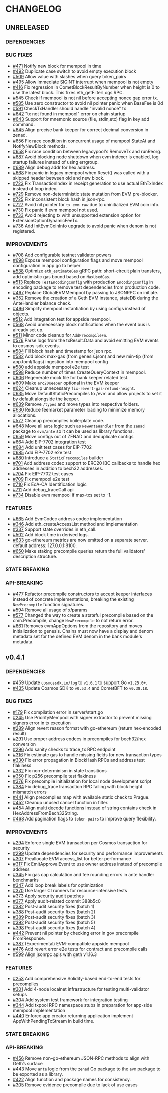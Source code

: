 # CHANGELOG

## UNRELEASED

### DEPENDENCIES

### BUG FIXES

- [\#471](https://github.com/zenanetwork/zena/pull/471) Notify new block for mempool in time
- [\#492](https://github.com/zenanetwork/zena/pull/492) Duplicate case switch to avoid empty execution block
- [\#509](https://github.com/zenanetwork/zena/pull/509) Allow value with slashes when query token_pairs
- [\#495](https://github.com/zenanetwork/zena/pull/495) Allow immediate SIGINT interrupt when mempool is not empty
- [\#416](https://github.com/zenanetwork/zena/pull/416) Fix regression in CometBlockResultByNumber when height is 0 to use the latest block. This fixes eth_getFilterLogs RPC.
- [\#545](https://github.com/zenanetwork/zena/pull/545) Check if mempool is not nil before accepting nonce gap error tx.
- [\#585](https://github.com/zenanetwork/zena/pull/585) Use zero constructor to avoid nil pointer panic when BaseFee is 0d
- [\#591](https://github.com/zenanetwork/zena/pull/591) CheckTxHandler should handle "invalid nonce" tx
- [\#642](https://github.com/zenanetwork/zena/pull/642) "tx not found in mempool" error on chain startup
- [\#643](https://github.com/zenanetwork/zena/pull/643) Support for mnemonic source (file, stdin,etc) flag in key add command.
- [\#645](https://github.com/zenanetwork/zena/pull/645) Align precise bank keeper for correct decimal conversion in zenad.
- [\#656](https://github.com/zenanetwork/zena/pull/656) Fix race condition in concurrent usage of mempool StateAt and NotifyNewBlock methods.
- [\#658](https://github.com/zenanetwork/zena/pull/658) Fix race condition between legacypool's RemoveTx and runReorg.
- [\#687](https://github.com/zenanetwork/zena/pull/687) Avoid blocking node shutdown when evm indexer is enabled, log startup failures instead of using errgroup.
- [\#689](https://github.com/zenanetwork/zena/pull/689) Align debug addr for hex address.
- [\#668](https://github.com/zenanetwork/zena/pull/668) Fix panic in legacy mempool when Reset() was called with a skipped header between old and new block.
- [\#723](https://github.com/zenanetwork/zena/pull/723) Fix TransactionIndex in receipt generation to use actual EthTxIndex instead of loop index.
- [\#729](https://github.com/zenanetwork/zena/pull/729) Remove non-deterministic state mutation from EVM pre-blocker.
- [\#725](https://github.com/zenanetwork/zena/pull/725) Fix inconsistent block hash in json-rpc.
- [\#727](https://github.com/zenanetwork/zena/pull/727) Avoid nil pointer for `tx evm raw` due to uninitialized EVM coin info.
- [\#730](https://github.com/zenanetwork/zena/pull/730) Fix panic if evm mempool not used.
- [\#733](https://github.com/zenanetwork/zena/pull/733) Avoid rejecting tx with unsupported extension option for ExtensionOptionDynamicFeeTx.
- [\#736](https://github.com/zenanetwork/zena/pull/736) Add InitEvmCoinInfo upgrade to avoid panic when denom is not registered.

### IMPROVEMENTS

- [\#708](https://github.com/zenanetwork/zena/pull/708) Add configurable testnet validator powers
- [\#698](https://github.com/zenanetwork/zena/pull/698) Expose mempool configuration flags and move mempool configuration in app.go to helper
- [\#538](https://github.com/zenanetwork/zena/pull/538) Optimize `eth_estimateGas` gRPC path: short-circuit plain transfers, add optimistic gas bound based on `MaxUsedGas`.
- [\#513](https://github.com/zenanetwork/zena/pull/513) Replace `TestEncodingConfig` with production `EncodingConfig` in encoding package to remove test dependencies from production code.
- [\#467](https://github.com/zenanetwork/zena/pull/467) Replace GlobalEVMMempool by passing to JSONRPC on initiate.
- [\#352](https://github.com/zenanetwork/zena/pull/352) Remove the creation of a Geth EVM instance, stateDB during the AnteHandler balance check.
- [\#496](https://github.com/zenanetwork/zena/pull/496) Simplify mempool instantiation by using configs instead of objects.
- [\#512](https://github.com/zenanetwork/zena/pull/512) Add integration test for appside mempool.
- [\#568](https://github.com/zenanetwork/zena/pull/568) Avoid unnecessary block notifications when the event bus is already set up.
- [\#511](https://github.com/zenanetwork/zena/pull/511) Minor code cleanup for `AddPrecompileFn`.
- [\#576](https://github.com/zenanetwork/zena/pull/576) Parse logs from the txResult.Data and avoid emitting EVM events to cosmos-sdk events.
- [\#584](https://github.com/zenanetwork/zena/pull/584) Fill block hash and timestamp for json rpc.
- [\#582](https://github.com/zenanetwork/zena/pull/582) Add block max-gas (from genesis.json) and new min-tip (from app.toml/flags) ingestion into mempool config
- [\#580](https://github.com/zenanetwork/zena/pull/580) add appside mempool e2e test
- [\#598](https://github.com/zenanetwork/zena/pull/598) Reduce number of times CreateQueryContext in mempool.
- [\#606](https://github.com/zenanetwork/zena/pull/606) Regenerate mock file for bank keeper related test.
- [\#609](https://github.com/zenanetwork/zena/pull/609) Make `erc20Keeper` optional in the EVM keeper
- [\#624](https://github.com/zenanetwork/zena/pull/624) Cleanup unnecessary `fix-revert-gas-refund-height`.
- [\#635](https://github.com/zenanetwork/zena/pull/635) Move DefaultStaticPrecompiles to /evm and allow projects to set it by default alongside the keeper.
- [\#639](https://github.com/zenanetwork/zena/pull/639) Remove `/types` and move types into respective folders.
- [\#630](https://github.com/zenanetwork/zena/pull/630) Reduce feemarket parameter loading to minimize memory allocations.
- [\#577](https://github.com/zenanetwork/zena/pull/577) Cleanup precompiles boilerplate code.
- [\#648](https://github.com/zenanetwork/zena/pull/648) Move all `ante` logic such as `NewAnteHandler` from the `zenad` package to `evm/ante` so it can be used as library functions.
- [\#659](https://github.com/zenanetwork/zena/pull/659) Move configs out of ZENAD and deduplicate configs
- [\#664](https://github.com/zenanetwork/zena/pull/664) Add EIP-7702 integration test
- [\#684](https://github.com/zenanetwork/zena/pull/684) Add unit test cases for EIP-7702
- [\#685](https://github.com/zenanetwork/zena/pull/685) Add EIP-7702 e2e test
- [\#680](https://github.com/zenanetwork/zena/pull/680) Introduce a `StaticPrecompiles` builder
- [\#701](https://github.com/zenanetwork/zena/pull/701) Add address codec support to ERC20 IBC callbacks to handle hex addresses in addition to bech32 addresses.
- [\#704](https://github.com/zenanetwork/zena/pull/704) Fix EIP-7702 test cases
- [\#709](https://github.com/zenanetwork/zena/pull/709) Fix mempool e2e test
- [\#710](https://github.com/zenanetwork/zena/pull/710) Fix EoA-CA Identification logic
- [\#711](https://github.com/zenanetwork/zena/pull/711) Add debug_traceCall api
- [\#734](https://github.com/zenanetwork/zena/pull/734) Disable evm mempool if max-txs set to -1.


### FEATURES

- [\#665](https://github.com/zenanetwork/zena/pull/665) Add EvmCodec address codec implementation
- [\#346](https://github.com/zenanetwork/zena/pull/346) Add eth_createAccessList method and implementation
- [\#337](https://github.com/zenanetwork/zena/pull/337) Support state overrides in eth_call.
- [\#502](https://github.com/zenanetwork/zena/pull/502) Add block time in derived logs.
- [\#633](https://github.com/zenanetwork/zena/pull/633) go-ethereum metrics are now emitted on a separate server. default address: 127.0.0.1:8100.
- [\#650](https://github.com/zenanetwork/zena/pull/650) Make staking precompile queries return the full validators' description structure.

### STATE BREAKING

### API-BREAKING

- [\#477](https://github.com/zenanetwork/zena/pull/477) Refactor precompile constructors to accept keeper interfaces instead of concrete implementations, breaking the existing `NewPrecompile` function signatures.
- [\#594](https://github.com/zenanetwork/zena/pull/594) Remove all usage of x/params
- [\#577](https://github.com/zenanetwork/zena/pull/577) Changed the way to create a stateful precompile based on the cmn.Precompile, change `NewPrecompile` to not return error.
- [\#661](https://github.com/zenanetwork/zena/pull/661) Removes evmAppOptions from the repository and moves initialization to genesis. Chains must now have a display and denom metadata set for the defined EVM denom in the bank module's metadata.


## v0.4.1

### DEPENDENCIES

- [\#459](https://github.com/zenanetwork/zena/pull/459) Update `cosmossdk.io/log` to `v1.6.1` to support Go `v1.25.0+`.
- [\#435](https://github.com/zenanetwork/zena/pull/435) Update Cosmos SDK to `v0.53.4` and CometBFT to `v0.38.18`.

### BUG FIXES

- [\#179](https://github.com/zenanetwork/zena/pull/179) Fix compilation error in server/start.go
- [\#245](https://github.com/zenanetwork/zena/pull/245) Use PriorityMempool with signer extractor to prevent missing signers error in tx execution
- [\#289](https://github.com/zenanetwork/zena/pull/289) Align revert reason format with go-ethereum (return hex-encoded result)
- [\#291](https://github.com/zenanetwork/zena/pull/291) Use proper address codecs in precompiles for bech32/hex conversion
- [\#296](https://github.com/zenanetwork/zena/pull/296) Add sanity checks to trace_tx RPC endpoint
- [\#316](https://github.com/zenanetwork/zena/pull/316) Fix estimate gas to handle missing fields for new transaction types
- [\#330](https://github.com/zenanetwork/zena/pull/330) Fix error propagation in BlockHash RPCs and address test flakiness
- [\#332](https://github.com/zenanetwork/zena/pull/332) Fix non-determinism in state transitions
- [\#350](https://github.com/zenanetwork/zena/pull/350) Fix p256 precompile test flakiness
- [\#376](https://github.com/zenanetwork/zena/pull/376) Fix precompile initialization for local node development script
- [\#384](https://github.com/zenanetwork/zena/pull/384) Fix debug_traceTransaction RPC failing with block height mismatch errors
- [\#441](https://github.com/zenanetwork/zena/pull/441) Align precompiles map with available static check to Prague.
- [\#452](https://github.com/zenanetwork/zena/pull/452) Cleanup unused cancel function in filter.
- [\#454](https://github.com/zenanetwork/zena/pull/454) Align multi decode functions instead of string contains check in HexAddressFromBech32String.
- [\#468](https://github.com/zenanetwork/zena/pull/468) Add pagination flags to `token-pairs` to improve query flexibility.

### IMPROVEMENTS

- [\#294](https://github.com/zenanetwork/zena/pull/294) Enforce single EVM transaction per Cosmos transaction for security
- [\#299](https://github.com/zenanetwork/zena/pull/299) Update dependencies for security and performance improvements
- [\#307](https://github.com/zenanetwork/zena/pull/307) Preallocate EVM access_list for better performance
- [\#317](https://github.com/zenanetwork/zena/pull/317) Fix EmitApprovalEvent to use owner address instead of precompile address
- [\#345](https://github.com/zenanetwork/zena/pull/345) Fix gas cap calculation and fee rounding errors in ante handler benchmarks
- [\#347](https://github.com/zenanetwork/zena/pull/347) Add loop break labels for optimization
- [\#370](https://github.com/zenanetwork/zena/pull/370) Use larger CI runners for resource-intensive tests
- [\#373](https://github.com/zenanetwork/zena/pull/373) Apply security audit patches
- [\#377](https://github.com/zenanetwork/zena/pull/377) Apply audit-related commit 388b5c0
- [\#382](https://github.com/zenanetwork/zena/pull/382) Post-audit security fixes (batch 1)
- [\#388](https://github.com/zenanetwork/zena/pull/388) Post-audit security fixes (batch 2)
- [\#389](https://github.com/zenanetwork/zena/pull/389) Post-audit security fixes (batch 3)
- [\#392](https://github.com/zenanetwork/zena/pull/392) Post-audit security fixes (batch 5)
- [\#398](https://github.com/zenanetwork/zena/pull/398) Post-audit security fixes (batch 4)
- [\#442](https://github.com/zenanetwork/zena/pull/442) Prevent nil pointer by checking error in gov precompile FromResponse.
- [\#387](https://github.com/zenanetwork/zena/pull/387) (Experimental) EVM-compatible appside mempool
- [\#476](https://github.com/zenanetwork/zena/pull/476) Add revert error e2e tests for contract and precompile calls
- [\#599](https://github.com/zenanetwork/zena/pull/599) Align jsonrpc apis with geth v1.16.3

### FEATURES

- [\#253](https://github.com/zenanetwork/zena/pull/253) Add comprehensive Solidity-based end-to-end tests for precompiles
- [\#301](https://github.com/zenanetwork/zena/pull/301) Add 4-node localnet infrastructure for testing multi-validator setups
- [\#304](https://github.com/zenanetwork/zena/pull/304) Add system test framework for integration testing
- [\#344](https://github.com/zenanetwork/zena/pull/344) Add txpool RPC namespace stubs in preparation for app-side mempool implementation
- [\#440](https://github.com/zenanetwork/zena/pull/440) Enforce app creator returning application implement AppWithPendingTxStream in build time.

### STATE BREAKING

### API-BREAKING

- [\#456](https://github.com/zenanetwork/zena/pull/456) Remove non–go-ethereum JSON-RPC methods to align with Geth’s surface
- [\#443](https://github.com/zenanetwork/zena/pull/443) Move `ante` logic from the `zenad` Go package to the `evm` package to
be exported as a library.
- [\#422](https://github.com/zenanetwork/zena/pull/422) Align function and package names for consistency.
- [\#305](https://github.com/zenanetwork/zena/pull/305) Remove evidence precompile due to lack of use cases
